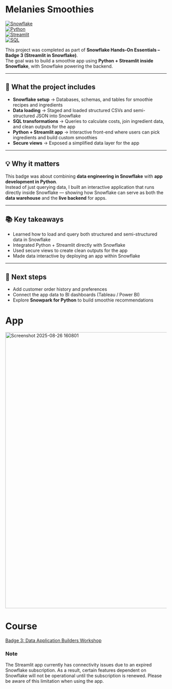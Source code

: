 # Melanies Smoothies
[![Snowflake](https://img.shields.io/badge/Database-Snowflake-blue)](#)  
[![Python](https://img.shields.io/badge/Language-Python-green)](#)  
[![Streamlit](https://img.shields.io/badge/App-Streamlit-red)](#)  
[![SQL](https://img.shields.io/badge/Query-SQL-lightgrey)](#)  

This project was completed as part of **Snowflake Hands-On Essentials – Badge 3 (Streamlit in Snowflake)**.  
The goal was to build a smoothie app using **Python + Streamlit inside Snowflake**, with Snowflake powering the backend.  

---

## 🚀 What the project includes  
- **Snowflake setup** → Databases, schemas, and tables for smoothie recipes and ingredients  
- **Data loading** → Staged and loaded structured CSVs and semi-structured JSON into Snowflake  
- **SQL transformations** → Queries to calculate costs, join ingredient data, and clean outputs for the app  
- **Python + Streamlit app** → Interactive front-end where users can pick ingredients and build custom smoothies  
- **Secure views** → Exposed a simplified data layer for the app  

---

## 💡 Why it matters  
This badge was about combining **data engineering in Snowflake** with **app development in Python**.  
Instead of just querying data, I built an interactive application that runs directly inside Snowflake — showing how Snowflake can serve as both the **data warehouse** and the **live backend** for apps.  

---

## 📚 Key takeaways  
- Learned how to load and query both structured and semi-structured data in Snowflake  
- Integrated Python + Streamlit directly with Snowflake  
- Used secure views to create clean outputs for the app  
- Made data interactive by deploying an app within Snowflake  

---

## 🔮 Next steps  
- Add customer order history and preferences  
- Connect the app data to BI dashboards (Tableau / Power BI)  
- Explore **Snowpark for Python** to build smoothie recommendations  






# App 
<img width="643" height="863" alt="Screenshot 2025-08-26 160801" src="https://github.com/user-attachments/assets/21621e6f-3c69-45b5-bfc4-06fbb3b46161" />

# Course
[Badge 3: Data Application Builders Workshop](https://achieve.snowflake.com/26eb5513-6d6f-46ef-9411-15f7f5fe945c#acc.Wso9DIA8)

### Note

The Streamlit app currently has connectivity issues due to an expired Snowflake subscription. As a result, certain features dependent on Snowflake will not be operational until the subscription is renewed. Please be aware of this limitation when using the app.
